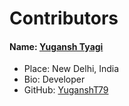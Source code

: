 # Contributors

#### Name: [Yugansh Tyagi](https://github.com/YuganshT79)
- Place: New Delhi, India
- Bio: Developer 
- GitHub: [YuganshT79](https://github.com/YuganshT79)
